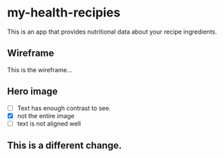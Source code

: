 # my-health-recipies

This is an app that provides nutritional data about your recipe ingredients.

## Wireframe

This is the wireframe...

## Hero image

- [ ] Text has enough contrast to see.
- [x] not the entire image
- [ ] text is not aligned well

## This is a different change.